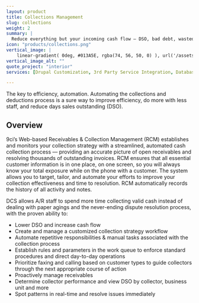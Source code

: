 ```yaml
---
layout: product
title: Collections Management
slug: collections
weight: 2
summary: |
  Reduce everything but your incoming cash flow – DSO, bad debt, wasted time & manpower. Get paid faster. Reduce 30+ day delinquencies, Unresolved disputes & deductions. And the automated workflow means you'll need less time, less manpower and fewer headaches.
icon: "products/collections.png"
vertical_image: |
    linear-gradient( 0deg, #013A5E, rgba(74, 56, 50, 0) ), url('/assets/img/services/collections-side.jpg') top right / 37% #013A5E no-repeat
vertical_image_alt: ""
quote_project: "interior"
services: [Drupal Customization, 3rd Party Service Integration, Database Architecture, Data Migration, E-Commerce, Performance Optimization, Automated Testing, Hosting Consultation, Security & Best Practices Consultation]

---
```


The key to efficiency, automation.
Automating the collections and deductions process is a sure way to improve efficiency, do more with less staff, and reduce days sales outstanding (DSO).

## Overview

9ci’s Web-based Receivables & Collection Management (RCM) establishes and monitors your collection strategy with a streamlined, automated cash collection process — providing an accurate picture of open receivables and resolving thousands of outstanding invoices. RCM ensures that all essential customer information is in one place, on one screen, so you will always know your total exposure while on the phone with a customer. The system allows you to target, tailor, and automate your efforts to improve your collection effectiveness and time to resolution. RCM automatically records the history of all activity and notes. 

DCS allows A/R staff to spend more time collecting valid cash instead of dealing with paper agings and the never-ending dispute resolution process, with the proven ability to:

* Lower DSO and increase cash flow
* Create and manage a customized collection strategy workflow
* Automate repetitive responsibilities & manual tasks associated with the collection process
* Establish rules and parameters in the work queue to enforce standard procedures and direct day-to-day operations
* Prioritize faxing and calling based on customer types to guide collectors through the next appropriate course of action
* Proactively manage receivables
* Determine collector performance and view DSO by collector, business unit and more
* Spot patterns in real-time and resolve issues immediately

